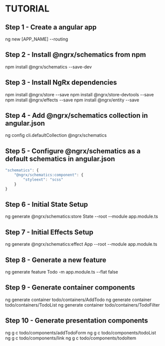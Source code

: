 # TUTORIAL

## Step 1 - Create a angular app
ng new [APP_NAME] --routing

## Step 2 - Install @ngrx/schematics from npm
npm install @ngrx/schematics --save-dev

## Step 3 - Install NgRx dependencies
npm install @ngrx/store --save
npm install @ngrx/store-devtools --save
npm install @ngrx/effects --save
npm install @ngrx/entity --save


## Step 4 - Add @ngrx/schematics collection in angular.json
ng config cli.defaultCollection @ngrx/schematics

## Step 5 - Configure  @ngrx/schematics as a default schematics in angular.json

```javascript
"schematics": {
    "@ngrx/schematics:component": {
        "styleext": "scss"
    }
}
```

## Step 6 - Initial State Setup
ng generate @ngrx/schematics:store State --root --module app.module.ts

## Step 7 - Initial Effects Setup
ng generate @ngrx/schematics:effect App --root --module app.module.ts

## Step 8 - Generate a new feature
ng generate feature Todo -m app.module.ts --flat false

## Step 9 - Generate container components
ng generate container todo/containers/AddTodo
ng generate container todo/containers/TodoList
ng generate container todo/containers/TodoFilter

## Step 10 - Generate presentation components
ng g c todo/components/addTodoForm
ng g c todo/components/todoList
ng g c todo/components/link
ng g c todo/components/todoItem